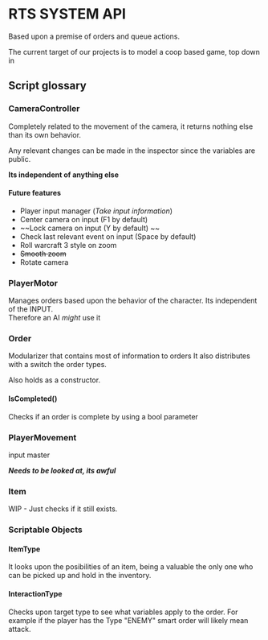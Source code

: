 # RTS SYSTEM API

Based upon a premise of orders and queue actions.

The current target of our projects is to model a coop based game, top down in
## Script glossary

### CameraController

Completely related to the movement of the camera, it returns nothing else than its own behavior.

Any relevant changes can be made in the inspector since the variables are public.

**Its independent of anything else**

#### Future features
* Player input manager (*Take input information*)
* Center camera on input (F1 by default)
* ~~Lock camera on input (Y by default) ~~
* Check last relevant event on input (Space by default)
* Roll warcraft 3 style on zoom
* ~~Smooth zoom~~
* Rotate camera


### PlayerMotor

Manages orders based upon the behavior of the character. Its independent of the INPUT.  
Therefore an AI *might* use it 

### Order
Modularizer that contains most of information to orders
It also distributes with a switch the order types.

Also holds as a constructor.
#### IsCompleted()
Checks if an order is complete by using a bool parameter


### PlayerMovement
input master

***Needs to be looked at, its awful***
  
### Item
WIP - Just checks if it still exists.


### Scriptable Objects

#### ItemType
It looks upon the posibilities of an item, being a valuable the only one who can be picked up and hold in the inventory.

#### InteractionType
Checks upon target type to see what variables apply to the order. For example if the player has the Type "ENEMY" smart order will likely mean attack.
  
